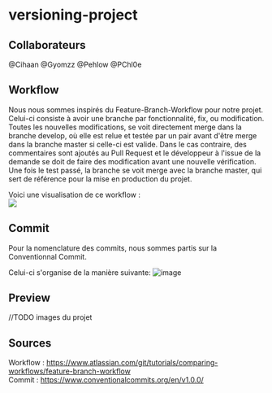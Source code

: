 # versioning-project
## Collaborateurs
@Cihaan
@Gyomzz
@Pehlow
@PChl0e

## Workflow
Nous nous sommes inspirés du Feature-Branch-Workflow pour notre projet.
Celui-ci consiste à avoir une branche par fonctionnalité, fix, ou modification. Toutes les nouvelles modifications, se voit directement merge dans la branche develop, où elle est relue et testée par un pair avant d'être merge dans la branche master si celle-ci est valide. Dans le cas contraire, des commentaires sont ajoutés au Pull Request et le développeur à l'issue de la demande se doit de faire des modification avant une nouvelle vérification. Une fois le test passé, la branche se voit merge avec la branche master, qui sert de référence pour la mise en production du projet.

Voici une visualisation de ce workflow :  
<img src='https://images-ext-2.discordapp.net/external/gDtOMNdBtmYUtWUrwz2X51BnEEw-xcr5jTYxr8HKeiA/https/nvie.com/img/git-model%402x.png?width=462&height=613' />

## Commit
Pour la nomenclature des commits, nous sommes partis sur la Conventionnal Commit.

Celui-ci s'organise de la manière suivante:
![image](https://user-images.githubusercontent.com/80070465/198224157-e0509863-037c-4bb2-bdff-c40560dee81c.png)

## Preview
//TODO images du projet


## Sources
Workflow : https://www.atlassian.com/git/tutorials/comparing-workflows/feature-branch-workflow  
Commit : https://www.conventionalcommits.org/en/v1.0.0/
